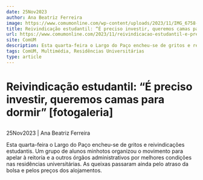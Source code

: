 ```yaml
---
date: 25Nov2023
author: Ana Beatriz Ferreira
image: https://www.comumonline.com/wp-content/uploads/2023/11/IMG_6758-1500x1000.jpg
title: Reivindicação estudantil: “É preciso investir, queremos camas para dormir” [fotogaleria]
url: https://www.comumonline.com/2023/11/reivindicacao-estudantil-e-preciso-investir-queremos-camas-para-dormir/
site: ComUM
description: Esta quarta-feira o Largo do Paço encheu-se de gritos e reivindicações estudantis. Um grupo de alunos minhotos organizou o movimento para apelar à reitoria e a outros órgãos administrativos por melhores condições nas residências universitárias. As queixas passaram ainda pelo atraso da bolsa e pelos preços dos alojamentos.
tags: ComUM, Multimédia, Residências Universitárias
type: article
---
```



# Reivindicação estudantil: “É preciso investir, queremos camas para dormir” [fotogaleria]

## 

25Nov2023 | Ana Beatriz Ferreira

Esta quarta-feira o Largo do Paço encheu-se de gritos e reivindicações estudantis. Um grupo de alunos minhotos organizou o movimento para apelar à reitoria e a outros órgãos administrativos por melhores condições nas residências universitárias. As queixas passaram ainda pelo atraso da bolsa e pelos preços dos alojamentos.

